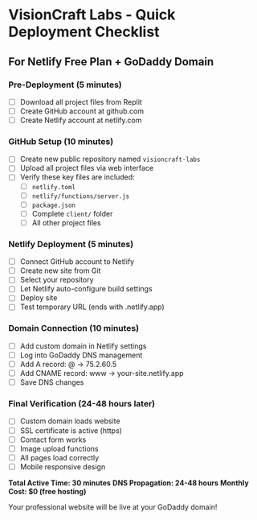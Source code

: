# VisionCraft Labs - Quick Deployment Checklist

## For Netlify Free Plan + GoDaddy Domain

### Pre-Deployment (5 minutes)
- [ ] Download all project files from Replit
- [ ] Create GitHub account at github.com
- [ ] Create Netlify account at netlify.com

### GitHub Setup (10 minutes)
- [ ] Create new public repository named `visioncraft-labs`
- [ ] Upload all project files via web interface
- [ ] Verify these key files are included:
  - [ ] `netlify.toml`
  - [ ] `netlify/functions/server.js`
  - [ ] `package.json`
  - [ ] Complete `client/` folder
  - [ ] All other project files

### Netlify Deployment (5 minutes)
- [ ] Connect GitHub account to Netlify
- [ ] Create new site from Git
- [ ] Select your repository
- [ ] Let Netlify auto-configure build settings
- [ ] Deploy site
- [ ] Test temporary URL (ends with .netlify.app)

### Domain Connection (10 minutes)
- [ ] Add custom domain in Netlify settings
- [ ] Log into GoDaddy DNS management
- [ ] Add A record: @ → 75.2.60.5
- [ ] Add CNAME record: www → your-site.netlify.app
- [ ] Save DNS changes

### Final Verification (24-48 hours later)
- [ ] Custom domain loads website
- [ ] SSL certificate is active (https)
- [ ] Contact form works
- [ ] Image upload functions
- [ ] All pages load correctly
- [ ] Mobile responsive design

**Total Active Time: 30 minutes**
**DNS Propagation: 24-48 hours**
**Monthly Cost: $0 (free hosting)**

Your professional website will be live at your GoDaddy domain!